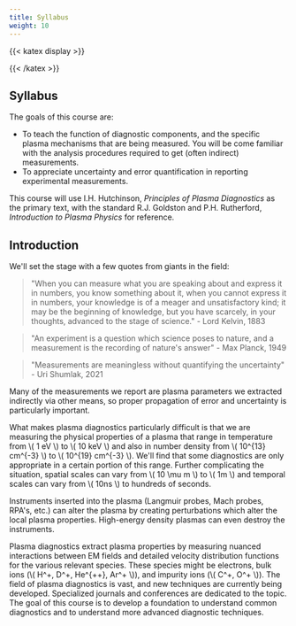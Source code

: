 ```yaml
---
title: Syllabus
weight: 10
---
```


{{< katex display >}}

{{< /katex >}}

## Syllabus

The goals of this course are:
  - To teach the function of diagnostic components, and the specific plasma mechanisms that are being measured. You will be come familiar with the analysis procedures required to get (often indirect) measurements. 
  - To appreciate uncertainty and error quantification in reporting experimental measurements.

This course will use I.H. Hutchinson, _Principles of Plasma Diagnostics_ as the primary text, with the standard R.J. Goldston and P.H. Rutherford, _Introduction to Plasma Physics_ for reference.

## Introduction

We'll set the stage with a few quotes from giants in the field:

> "When you can measure what you are speaking about and express it in numbers, you know something about it, when you cannot express it in numbers, your knowledge is of a meager and unsatisfactory kind; it may be the beginning of knowledge, but you have scarcely, in your thoughts, advanced to the stage of science." - Lord Kelvin, 1883

> "An experiment is a question which science poses to nature, and a measurement is the recording of nature's answer" - Max Planck, 1949

> "Measurements are meaningless without quantifying the uncertainty" - Uri Shumlak, 2021

Many of the measurements we report are plasma parameters we extracted indirectly via other means, so proper propagation of error and uncertainty is particularly important.

What makes plasma diagnostics particularly difficult is that we are measuring the physical properties of a plasma that range in temperature from \\( 1 eV \\) to \\( 10 keV \\) and also in number density from \\( 10^{13} cm^{-3} \\) to \\( 10^{19} cm^{-3} \\). We'll find that some diagnostics are only appropriate in a certain portion of this range. Further complicating the situation, spatial scales can vary from \\( 10 \mu m \\) to \\( 1m \\) and temporal scales can vary from \\( 10ns \\) to hundreds of seconds.

Instruments inserted into the plasma (Langmuir probes, Mach probes, RPA's, etc.) can alter the plasma by creating perturbations which alter the local plasma properties. High-energy density plasmas can even destroy the instruments.

Plasma diagnostics extract plasma properties by measuring nuanced interactions between EM fields and detailed velocity distribution functions for the various relevant species. These species might be electrons, bulk ions (\\( H^+, D^+, He^{++}, Ar^+ \\)), and impurity ions (\\( C^+, O^+ \\)). The field of plasma diagnostics is vast, and new techniques are currently being developed. Specialized journals and conferences are dedicated to the topic. The goal of this course is to develop a foundation to understand common diagnostics and to understand more advanced diagnostic techniques.


